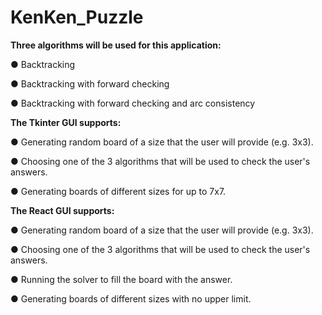 # KenKen_Puzzle

**Three algorithms will be used for this application:**

● Backtracking 

● Backtracking with forward checking 

● Backtracking with forward checking and arc consistency





**The Tkinter GUI supports:**

● Generating random board of a size that the user will provide (e.g. 3x3). 

● Choosing one of the 3 algorithms that will be used to check the user's answers.

● Generating boards of different sizes for up to 7x7.




**The React GUI supports:**

● Generating random board of a size that the user will provide (e.g. 3x3). 

● Choosing one of the 3 algorithms that will be used to check the user's answers.

● Running the solver to fill the board with the answer.

● Generating boards of different sizes with no upper limit.

